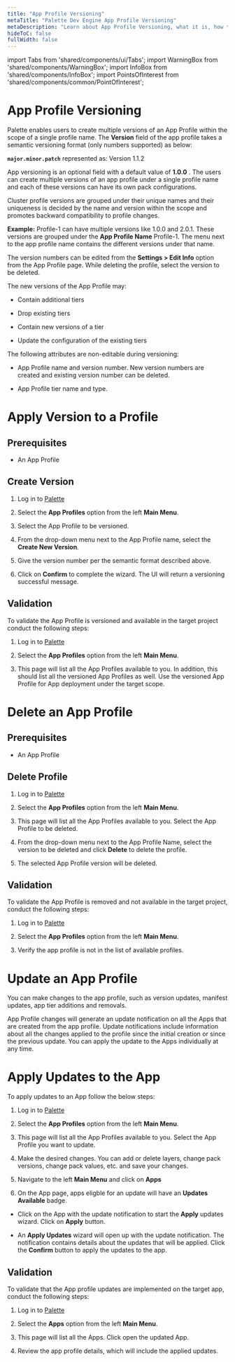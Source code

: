 ```yaml
---
title: "App Profile Versioning"
metaTitle: "Palette Dev Engine App Profile Versioning"
metaDescription: "Learn about App Profile Versioning, what it is, how to create a version, and how to manage a version."
hideToC: false
fullWidth: false
---
```


import Tabs from 'shared/components/ui/Tabs';
import WarningBox from 'shared/components/WarningBox';
import InfoBox from 'shared/components/InfoBox';
import PointsOfInterest from 'shared/components/common/PointOfInterest';




# App Profile Versioning

Palette enables users to create multiple versions of an App Profile within the scope of a single profile name. The **Version** field of the app profile takes a semantic versioning format (only numbers supported) as below: 

  **`major.minor.patch`** represented as: Version 1.1.2
         
App versioning is an optional field with a default value of **1.0.0** . The users can create multiple versions of an app profile under a single profile name and each of these versions can have its own pack configurations.
 
Cluster profile versions are grouped under their unique names and their uniqueness is decided by the name and version within the scope and promotes backward compatibility to profile changes.

 **Example:** Profile-1 can have multiple versions like 1.0.0 and 2.0.1. These versions are grouped under the **App Profile Name** Profile-1. The menu next to the app profile name contains the different versions under that name.
          
 The version numbers can be edited from the **Settings > Edit Info**  option from the App Profile page. While deleting the profile, select the version to be deleted.

The new versions of the App Profile may:

* Contain additional tiers

* Drop existing tiers

* Contain new versions of a tier

* Update the configuration of the existing tiers

<InfoBox>

The following attributes are non-editable during versioning:

* App Profile name and version number. New version numbers are created and existing version number can be deleted.

* App Profile tier name and type.
 
</InfoBox>


# Apply Version to a Profile


## Prerequisites 

- An App Profile

## Create Version

1. Log in to [Palette](/devx#quickstartwithpaletteappmode)


2. Select the **App Profiles** option from the left **Main Menu**.


3. Select the App Profile to be versioned.


4. From the drop-down menu next to the App Profile name, select the **Create New Version**.


5.  Give the version number per the semantic format described above.


6.  Click on **Confirm** to complete the wizard. The UI will return a versioning successful message.

## Validation

To validate the App Profile is versioned and available in the target project conduct the following steps:

1. Log in to [Palette](/devx#quickstartwithpaletteappmode)


2. Select the **App Profiles** option from the left **Main Menu**.     


3. This page will list all the App Profiles available to you. In addition, this should list all the versioned App Profiles as well. Use the versioned App Profile for App deployment under the target scope.

# Delete an App Profile

## Prerequisites 

- An App Profile

## Delete Profile

1. Log in to [Palette](/devx#quickstartwithpaletteappmode)


2. Select the **App Profiles** option from the left **Main Menu**.


3. This page will list all the App Profiles available to you. Select the App Profile to be deleted.


4. From the drop-down menu next to the App Profile Name, select the version to be deleted and click **Delete** to delete the profile.


5. The selected App Profile version will be deleted. 

## Validation


To validate the App Profile is removed and not available in the target project, conduct the following steps:

1. Log in to [Palette](/devx#quickstartwithpaletteappmode)


2. Select the **App Profiles** option from the left **Main Menu**.   


3. Verify the app profile is not in the list of available profiles.


# Update an App Profile

You can make changes to the app profile, such as version updates, manifest updates, app tier additions and removals.

App Profile changes will generate an update notification on all the Apps that are created from  the app profile. Update notifications include information about all the changes applied to the profile since the initial creation or since the previous update. You can apply the update to the Apps individually at any time.

# Apply Updates to the App

To apply updates to an App follow the below steps:

1. Log in to [Palette](/devx#quickstartwithpaletteappmode)


2. Select the **App Profiles** option from the left **Main Menu**.


3. This page will list all the App Profiles available to you. Select the App Profile you want to update.


4. Make the desired changes. You can add or delete layers, change pack versions, change pack values, etc. and save your changes.

5. Navigate to the left **Main Menu** and click on **Apps**


5. On the App page, apps eligble for an update will have an **Updates Available** badge.


* Click on the App with the update notification to start the **Apply** updates wizard. Click on **Apply** button.


* An **Apply Updates** wizard will open up with the update notification. The notification contains details about the updates that will be applied. Click the **Confirm** button to apply the updates to the app.

## Validation

To validate that the App profile updates are implemented on the target app, conduct the following steps:

1. Log in to [Palette](/devx#quickstartwithpaletteappmode)


2. Select the **Apps** option from the left **Main Menu**.


3. This page will list all the Apps. Click open the updated App.


4.  Review the app profile details, which will include the applied updates.
